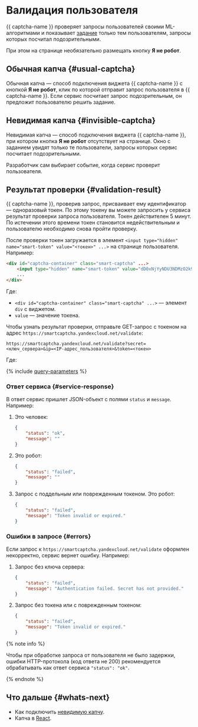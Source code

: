 # Валидация пользователя

{{ captcha-name }} проверяет запросы пользователей своими ML-алгоритмами и показывает [задание](./tasks.md) только тем пользователям, запросы которых посчитал подозрительными.

При этом на странице необязательно размещать кнопку **Я не робот**.

## Обычная капча {#usual-captcha}

Обычная капча — способ подключения виджета {{ captcha-name }} с кнопкой **Я не робот**, клик по которой отправит запрос пользователя в {{ captcha-name }}. Если сервис посчитает запрос подозрительным, он предложит пользователю решить задание.

## Невидимая капча {#invisible-captcha}

Невидимая капча — способ подключения виджета {{ captcha-name }}, при котором кнопка **Я не робот** отсутствует на странице. Окно с заданием увидят только те пользователи, запросы которых сервис посчитает подозрительными.

Разработчик сам выбирает событие, когда сервис проверит пользователя.

## Результат проверки {#validation-result}

{{ captcha-name }}, проверив запрос, присваивает ему идентификатор — одноразовый токен. По этому токену вы можете запросить у сервиса результат проверки запроса пользователя. Токен действителен 5 минут. По истечении этого времени токен становится недействительным и пользователю необходимо снова пройти проверку.

После проверки токен загружается в элемент `<input type="hidden" name="smart-token" value="<токен>" ...>` на странице пользователя. Например:

```HTML
<div id="captcha-container" class="smart-captcha" ...>
    <input type="hidden" name="smart-token" value="dD0xNjYyNDU3NDMzO2k9MmEwMjo2Yjg6YjA4MTpiNTk3OjoxOjFiO0Q9MjVCREY1RDgzMDBERjQ3QjExNkUyMDJDNjJFNEI3Q0Y0QjYzRkRDNzJEMkV********DNjMxODgzMUM0REZBNzI1QUE1QzUwO3U9MTY2MjQ1NzQzMzk5MTEwNjQxNTtoPTg4MWRjMDc2YzE3MjkxNGUwNDgwMTVkYzhl********">
    ...
</div>
```

Где:

* `<div id="captcha-container" class="smart-captcha" ...>` — элемент `div` с виджетом.
* `value` — значение токена.

Чтобы узнать результат проверки, отправьте GET-запрос с токеном на адрес `https://smartcaptcha.yandexcloud.net/validate`:

```TEXT
https://smartcaptcha.yandexcloud.net/validate?secret=<ключ_сервера>&ip=<IP-адрес_пользователя>&token=<токен>
```

Где:

{% include [query-parameters](../../_includes/smartcaptcha/query-parameters.md) %}

### Ответ сервиса {#service-response}

В ответ сервис пришлет JSON-объект с полями `status` и `message`. Например:

1. Это человек:

    ```json
    {
        "status": "ok",
        "message": ""
    }
    ```

1. Это робот:

    ```json
    {
        "status": "failed",
        "message": ""
    }
    ```

1. Запрос с поддельным или поврежденным токеном. Это робот:

    ```json
    {
        "status": "failed",
        "message": "Token invalid or expired."
    }
    ```

### Ошибки в запросе {#errors}

Если запрос к `https://smartcaptcha.yandexcloud.net/validate` оформлен некорректно, сервис вернет ошибку. Например:

1. Запрос без ключа сервера:

    ```JSON
    {
        "status": "failed",
        "message": "Authentication failed. Secret has not provided."
    }
    ```

1. Запрос без токена или с поврежденным токеном:

    ```JSON
    {
        "status": "failed",
        "message": "Token invalid or expired."
    }
    ```

{% note info %}

Чтобы при обработке запроса от пользователя не было задержки, ошибки HTTP-протокола (код ответа не 200) рекомендуется обрабатывать как ответ сервиса `"status": "ok"`.

{% endnote %}

## Что дальше {#whats-next}

* Как подключить [невидимую капчу](./invisible-captcha.md).
* Капча в [React](./react.md).
